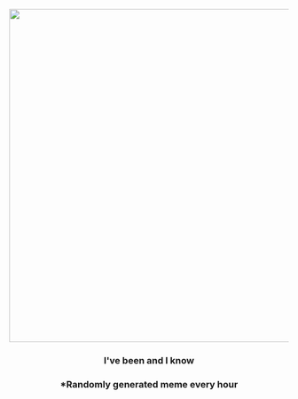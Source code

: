 <p align="center">
        <img src="https://i.redd.it/rqbz3zkrqvy81.jpg" width="600" height="600">
        </p>
        <h3 align="center">I've been and I know</h3>
        <h3 align="center">*Randomly generated meme every hour</h3>
    